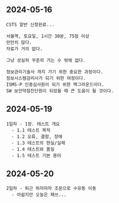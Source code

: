 ## 2024-05-16

  ```
  CSTS 알반 신청완료...

  서울역, 토요일, 1시간 30분, 75점 이상
  만만치 않다.
  자료가 거의 없다.

  그냥 성실히 꾸준히 가는 수 밖에 없다.

  정보관리기술사 까지 가기 위한 중요한 과정이다.
  정보시스템감리사가 되기 위한 여정이다.
  ISMS-P 인증심사원이 되기 위한 백그라운드이다.
  SW 보안약점진단원이 되었을 때 큰 도움이 될 것이다.
  ```

## 2024-05-19

  ```
  1일차 - 1장. 테스트 개요
    - 1.1 테스트 목적
    - 1.2 오류, 결함, 장애
    - 1.3 테스트의 현실/실제
    - 1.4 테스트와 품질
    - 1.5 테스트 기본 용어
  ```

## 2024-05-20

  ```
  2일차 - 퇴근 하자마자 조문으로 수유동 이동
    - 아쉽지만 오늘은 패쓰...
  ```
